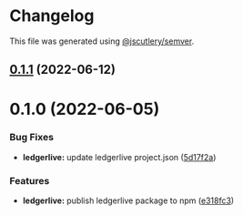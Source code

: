 # Changelog

This file was generated using [@jscutlery/semver](https://github.com/jscutlery/semver).

## [0.1.1](https://github.com/ethereum-push-notification-service/epns-sdk/compare/ledgerlive-0.1.0...ledgerlive-0.1.1) (2022-06-12)



# 0.1.0 (2022-06-05)


### Bug Fixes

* **ledgerlive:** update ledgerlive project.json ([5d17f2a](https://github.com/ethereum-push-notification-service/epns-sdk/commit/5d17f2aa4940afd22c50addf199d8b59f351318d))


### Features

* **ledgerlive:** publish ledgerlive package to npm ([e318fc3](https://github.com/ethereum-push-notification-service/epns-sdk/commit/e318fc3e63cf91ff5c826f8eff938b8c3e66491e))
